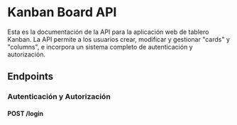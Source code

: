 # Kanban Board API

Esta es la documentación de la API para la aplicación web de tablero Kanban. La API permite a los usuarios crear, modificar y gestionar "cards" y "columns", e incorpora un sistema completo de autenticación y autorización.

## Endpoints

### Autenticación y Autorización

#### POST /login



